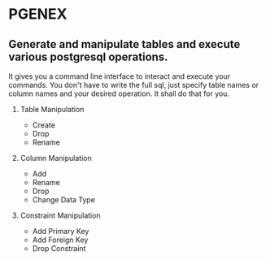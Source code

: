PGENEX
====================

Generate and manipulate tables and execute various postgresql operations.
---------------------

It gives you a command line interface to interact and execute your commands. You don't have to write the full sql, just specify table names or column names and your desired operation. It shall do that for you.

1. Table Manipulation
	- Create
	- Drop
	- Rename
2. Column Manipulation
	- Add
	- Rename
	- Drop
	- Change Data Type

3. Constraint Manipulation
	- Add Primary Key
	- Add Foreign Key
	- Drop Constraint